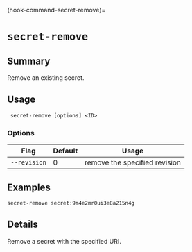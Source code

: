 (hook-command-secret-remove)=
# `secret-remove`
## Summary
Remove an existing secret.

## Usage
``` secret-remove [options] <ID>```

### Options
| Flag | Default | Usage |
| --- | --- | --- |
| `--revision` | 0 | remove the specified revision |

## Examples

    secret-remove secret:9m4e2mr0ui3e8a215n4g


## Details

Remove a secret with the specified URI.